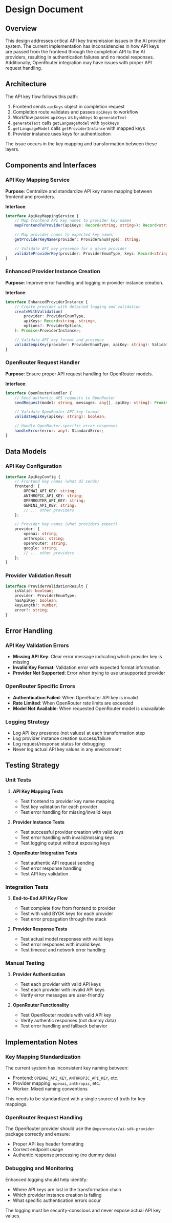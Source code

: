 # Design Document

## Overview

This design addresses critical API key transmission issues in the AI provider system. The current implementation has inconsistencies in how API keys are passed from the frontend through the completion API to the AI providers, resulting in authentication failures and no model responses. Additionally, OpenRouter integration may have issues with proper API request handling.

## Architecture

The API key flow follows this path:

1. Frontend sends `apiKeys` object in completion request
2. Completion route validates and passes `apiKeys` to workflow
3. Workflow passes `apiKeys` as `byokKeys` to `generateText`
4. `generateText` calls `getLanguageModel` with `byokKeys`
5. `getLanguageModel` calls `getProviderInstance` with mapped keys
6. Provider instance uses keys for authentication

The issue occurs in the key mapping and transformation between these layers.

## Components and Interfaces

### API Key Mapping Service

**Purpose**: Centralize and standardize API key name mapping between frontend and providers.

**Interface**:

```typescript
interface ApiKeyMappingService {
    // Map frontend API key names to provider key names
    mapFrontendToProvider(apiKeys: Record<string, string>): Record<string, string>;

    // Map provider names to expected key names
    getProviderKeyName(provider: ProviderEnumType): string;

    // Validate API key presence for a given provider
    validateProviderKey(provider: ProviderEnumType, keys: Record<string, string>): boolean;
}
```

### Enhanced Provider Instance Creation

**Purpose**: Improve error handling and logging in provider instance creation.

**Interface**:

```typescript
interface EnhancedProviderInstance {
    // Create provider with detailed logging and validation
    createWithValidation(
        provider: ProviderEnumType,
        apiKeys: Record<string, string>,
        options?: ProviderOptions,
    ): Promise<ProviderInstance>;

    // Validate API key format and presence
    validateApiKey(provider: ProviderEnumType, apiKey: string): ValidationResult;
}
```

### OpenRouter Request Handler

**Purpose**: Ensure proper API request handling for OpenRouter models.

**Interface**:

```typescript
interface OpenRouterHandler {
    // Send authentic API requests to OpenRouter
    sendRequest(model: string, messages: any[], apiKey: string): Promise<Response>;

    // Validate OpenRouter API key format
    validateApiKey(apiKey: string): boolean;

    // Handle OpenRouter-specific error responses
    handleError(error: any): StandardError;
}
```

## Data Models

### API Key Configuration

```typescript
interface ApiKeyConfig {
    // Frontend key names (what UI sends)
    frontend: {
        OPENAI_API_KEY: string;
        ANTHROPIC_API_KEY: string;
        OPENROUTER_API_KEY: string;
        GEMINI_API_KEY: string;
        // ... other providers
    };

    // Provider key names (what providers expect)
    provider: {
        openai: string;
        anthropic: string;
        openrouter: string;
        google: string;
        // ... other providers
    };
}
```

### Provider Validation Result

```typescript
interface ProviderValidationResult {
    isValid: boolean;
    provider: ProviderEnumType;
    hasApiKey: boolean;
    keyLength?: number;
    error?: string;
}
```

## Error Handling

### API Key Validation Errors

- **Missing API Key**: Clear error message indicating which provider key is missing
- **Invalid Key Format**: Validation error with expected format information
- **Provider Not Supported**: Error when trying to use unsupported provider

### OpenRouter Specific Errors

- **Authentication Failed**: When OpenRouter API key is invalid
- **Rate Limited**: When OpenRouter rate limits are exceeded
- **Model Not Available**: When requested OpenRouter model is unavailable

### Logging Strategy

- Log API key presence (not values) at each transformation step
- Log provider instance creation success/failure
- Log request/response status for debugging
- Never log actual API key values in any environment

## Testing Strategy

### Unit Tests

1. **API Key Mapping Tests**
   - Test frontend to provider key name mapping
   - Test key validation for each provider
   - Test error handling for missing/invalid keys

2. **Provider Instance Tests**
   - Test successful provider creation with valid keys
   - Test error handling with invalid/missing keys
   - Test logging output without exposing keys

3. **OpenRouter Integration Tests**
   - Test authentic API request sending
   - Test error response handling
   - Test API key validation

### Integration Tests

1. **End-to-End API Key Flow**
   - Test complete flow from frontend to provider
   - Test with valid BYOK keys for each provider
   - Test error propagation through the stack

2. **Provider Response Tests**
   - Test actual model responses with valid keys
   - Test error responses with invalid keys
   - Test timeout and network error handling

### Manual Testing

1. **Provider Authentication**
   - Test each provider with valid API keys
   - Test each provider with invalid API keys
   - Verify error messages are user-friendly

2. **OpenRouter Functionality**
   - Test OpenRouter models with valid API key
   - Verify authentic responses (not dummy data)
   - Test error handling and fallback behavior

## Implementation Notes

### Key Mapping Standardization

The current system has inconsistent key naming between:

- Frontend: `OPENAI_API_KEY`, `ANTHROPIC_API_KEY`, etc.
- Provider mapping: `openai`, `anthropic`, etc.
- Worker: Mixed naming conventions

This needs to be standardized with a single source of truth for key mappings.

### OpenRouter Request Handling

The OpenRouter provider should use the `@openrouter/ai-sdk-provider` package correctly and ensure:

- Proper API key header formatting
- Correct endpoint usage
- Authentic response processing (no dummy data)

### Debugging and Monitoring

Enhanced logging should help identify:

- Where API keys are lost in the transformation chain
- Which provider instance creation is failing
- What specific authentication errors occur

The logging must be security-conscious and never expose actual API key values.
